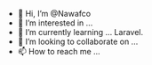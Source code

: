 - 👋 Hi, I’m @Nawafco
- 👀 I’m interested in ...
- 🌱 I’m currently learning ... Laravel.
- 💞️ I’m looking to collaborate on ...
- 📫 How to reach me ...

<!---
Nawafco/Nawafco is a ✨ special ✨ repository because its `README.md` (this file) appears on your GitHub profile.
You can click the Preview link to take a look at your changes.
--->
